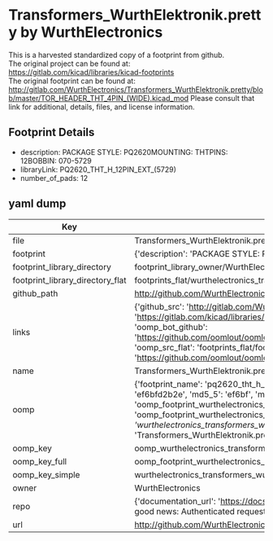 # Transformers_WurthElektronik.pretty by WurthElectronics  
This is a harvested standardized copy of a footprint from github.  
The original project can be found at:  
https://gitlab.com/kicad/libraries/kicad-footprints  
The original footprint can be found at:
http://gitlab.com/WurthElectronics/Transformers_WurthElektronik.pretty/blob/master/TOR_HEADER_THT_4PIN_(WIDE).kicad_mod
Please consult that link for additional, details, files, and license information.  
## Footprint Details
* description: PACKAGE STYLE: PQ2620MOUNTING: THTPINS: 12BOBBIN: 070-5729  
* libraryLink: PQ2620_THT_H_12PIN_EXT_(5729)  
* number_of_pads: 12  
## yaml dump  
| Key | Value |  
| --- | --- |  
| file | Transformers_WurthElektronik.pretty/PQ2620_THT_H_12PIN_EXT_(5729).kicad_mod |  
| footprint | {'description': 'PACKAGE STYLE: PQ2620MOUNTING: THTPINS: 12BOBBIN: 070-5729', 'libraryLink': 'PQ2620_THT_H_12PIN_EXT_(5729)', 'number_of_pads': 12} |  
| footprint_library_directory | footprint_library_owner/WurthElectronics_Transformers_WurthElektronik.pretty |  
| footprint_library_directory_flat | footprints_flat/wurthelectronics_transformers_wurthelektronik_pq2620_tht_h_12pin_ext_(5729)/working |  
| github_path | http://github.com/WurthElectronics/Transformers_WurthElektronik.pretty/blob/master/PQ2620_THT_H_12PIN_EXT_(5729).kicad_mod |  
| links | {'github_src': 'http://gitlab.com/WurthElectronics/Transformers_WurthElektronik.pretty/blob/master/TOR_HEADER_THT_4PIN_(WIDE).kicad_mod', 'github_src_repo': 'https://gitlab.com/kicad/libraries/kicad-footprints', 'oomp_bot': 'footprints/wurthelectronics_transformers_wurthelektronik_pq2620_tht_h_12pin_ext_(5729)/working', 'oomp_bot_github': 'https://github.com/oomlout/oomlout_oomp_footprint_bot/tree/main/footprints/wurthelectronics_transformers_wurthelektronik_pq2620_tht_h_12pin_ext_(5729)/working', 'oomp_src_flat': 'footprints_flat/footprints_flat/wurthelectronics_transformers_wurthelektronik_pq2620_tht_h_12pin_ext_(5729)/working', 'oomp_src_flat_github': 'https://github.com/oomlout/oomlout_oomp_footprint_src/tree/main/footprints_flat/wurthelectronics_transformers_wurthelektronik_pq2620_tht_h_12pin_ext_(5729)/working'} |  
| name | Transformers_WurthElektronik.pretty |  
| oomp | {'footprint_name': 'pq2620_tht_h_12pin_ext_(5729)', 'library_name': 'transformers_wurthelektronik', 'md5': 'ef6bfd2b2e26821c7dbec66f6d26d6e4', 'md5_10': 'ef6bfd2b2e', 'md5_5': 'ef6bf', 'md5_6': 'ef6bfd', 'oomp_key': 'oomp_wurthelectronics_transformers_wurthelektronik_pq2620_tht_h_12pin_ext_(5729)', 'oomp_key_extra': 'oomp_footprint_wurthelectronics_transformers_wurthelektronik_pq2620_tht_h_12pin_ext_(5729)', 'oomp_key_full': 'oomp_footprint_wurthelectronics_transformers_wurthelektronik_pq2620_tht_h_12pin_ext_(5729)_ef6bfd', 'oomp_key_simple': 'wurthelectronics_transformers_wurthelektronik_pq2620_tht_h_12pin_ext_(5729)', 'original_filename': 'Transformers_WurthElektronik.pretty/PQ2620_THT_H_12PIN_EXT_(5729).kicad_mod', 'owner_name': 'wurthelectronics'} |  
| oomp_key | oomp_wurthelectronics_transformers_wurthelektronik_pq2620_tht_h_12pin_ext_(5729) |  
| oomp_key_full | oomp_footprint_wurthelectronics_transformers_wurthelektronik_pq2620_tht_h_12pin_ext_(5729) |  
| oomp_key_simple | wurthelectronics_transformers_wurthelektronik_pq2620_tht_h_12pin_ext_(5729) |  
| owner | WurthElectronics |  
| repo | {'documentation_url': 'https://docs.github.com/rest/overview/resources-in-the-rest-api#rate-limiting', 'message': "API rate limit exceeded for 84.66.173.59. (But here's the good news: Authenticated requests get a higher rate limit. Check out the documentation for more details.)"} |  
| url | http://github.com/WurthElectronics/Transformers_WurthElektronik.pretty |  

